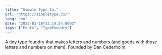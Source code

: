 ```yaml
---
title: "Simple Type Co."
url: "https://simpletype.co/"
lang: "en"
date: "2023-01-16T13:14:54.000Z"
tags: ["Fonts", "TypeFoundry"]
---
```


A tiny type foundry that makes letters and numbers (and goods with those letters and numbers on them). Founded by Dan Cederholm.
